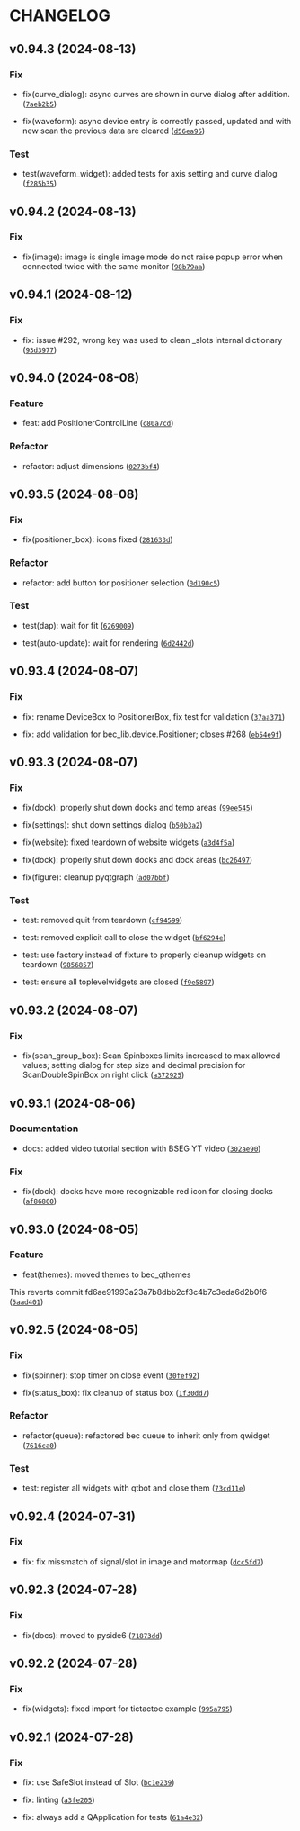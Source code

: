 # CHANGELOG

## v0.94.3 (2024-08-13)

### Fix

* fix(curve_dialog): async curves are shown in curve dialog after addition. ([`7aeb2b5`](https://gitlab.psi.ch/bec/bec_widgets/-/commit/7aeb2b5c26c7c2851e8d663d32521da8daec95ef))

* fix(waveform): async device entry is correctly passed, updated and with new scan the previous data are cleared ([`d56ea95`](https://gitlab.psi.ch/bec/bec_widgets/-/commit/d56ea95ef97bfdd0bc3eeddc4505d20b38e28559))

### Test

* test(waveform_widget): added tests for axis setting and curve dialog ([`f285b35`](https://gitlab.psi.ch/bec/bec_widgets/-/commit/f285b35b491660549e74349318119f7c2c44f619))

## v0.94.2 (2024-08-13)

### Fix

* fix(image): image is single image mode do not raise popup error when connected twice with the same monitor ([`98b79aa`](https://gitlab.psi.ch/bec/bec_widgets/-/commit/98b79aac7b47b73137f4d582f7f1d552b1d95366))

## v0.94.1 (2024-08-12)

### Fix

* fix: issue #292, wrong key was used to clean _slots internal dictionary ([`93d3977`](https://gitlab.psi.ch/bec/bec_widgets/-/commit/93d397759c756397604ebff5e24f3a580be8620d))

## v0.94.0 (2024-08-08)

### Feature

* feat: add PositionerControlLine ([`c80a7cd`](https://gitlab.psi.ch/bec/bec_widgets/-/commit/c80a7cd1083baa9543a2cee2e3c3a51dfd209b19))

### Refactor

* refactor: adjust dimensions ([`0273bf4`](https://gitlab.psi.ch/bec/bec_widgets/-/commit/0273bf485694609325b5b556a3c69fb53c18446e))

## v0.93.5 (2024-08-08)

### Fix

* fix(positioner_box): icons fixed ([`281633d`](https://gitlab.psi.ch/bec/bec_widgets/-/commit/281633deff15b6879dac3a4f0770fa6949aaecdc))

### Refactor

* refactor: add button for positioner selection ([`0d190c5`](https://gitlab.psi.ch/bec/bec_widgets/-/commit/0d190c5c5996e59fec4bdd44d2003e10e200b009))

### Test

* test(dap): wait for fit ([`6269009`](https://gitlab.psi.ch/bec/bec_widgets/-/commit/6269009e5451f830cdee58a514c7858483488a8d))

* test(auto-update): wait for rendering ([`6d2442d`](https://gitlab.psi.ch/bec/bec_widgets/-/commit/6d2442d23c683fe92af13df982ce681c07e99cde))

## v0.93.4 (2024-08-07)

### Fix

* fix: rename DeviceBox to PositionerBox, fix test for validation ([`37aa371`](https://gitlab.psi.ch/bec/bec_widgets/-/commit/37aa371e7c4c62d70abf37abc125db0c088790fe))

* fix: add validation for bec_lib.device.Positioner; closes #268 ([`eb54e9f`](https://gitlab.psi.ch/bec/bec_widgets/-/commit/eb54e9f788e97af23db8fe0c78f8facb8688bb99))

## v0.93.3 (2024-08-07)

### Fix

* fix(dock): properly shut down docks and temp areas ([`99ee545`](https://gitlab.psi.ch/bec/bec_widgets/-/commit/99ee545e41c6078654958b668b5b329f85553d16))

* fix(settings): shut down settings dialog ([`b50b3a2`](https://gitlab.psi.ch/bec/bec_widgets/-/commit/b50b3a27e68956e10e8169a0aa698c911d2d9642))

* fix(website): fixed teardown of website widgets ([`a3d4f5a`](https://gitlab.psi.ch/bec/bec_widgets/-/commit/a3d4f5ac4bc52acfed2791a1724fade6972ed320))

* fix(dock): properly shut down docks and dock areas ([`bc26497`](https://gitlab.psi.ch/bec/bec_widgets/-/commit/bc264975b1363c9dfea516621d7878c320677d15))

* fix(figure): cleanup pyqtgraph ([`ad07bbf`](https://gitlab.psi.ch/bec/bec_widgets/-/commit/ad07bbf85e9c8d9838bdd686f69d41c235b7db19))

### Test

* test: removed quit from teardown ([`cf94599`](https://gitlab.psi.ch/bec/bec_widgets/-/commit/cf94599c2544d6831c8afbe7b340082077557ed1))

* test: removed explicit call to close the widget ([`bf6294e`](https://gitlab.psi.ch/bec/bec_widgets/-/commit/bf6294ecbfd494565d2dc215e4d7e0c280ac7745))

* test: use factory instead of fixture to properly cleanup widgets on teardown ([`9856857`](https://gitlab.psi.ch/bec/bec_widgets/-/commit/9856857f4cc7fa229c10d00fbae4452464a207cb))

* test: ensure all toplevelwidgets are closed ([`f9e5897`](https://gitlab.psi.ch/bec/bec_widgets/-/commit/f9e58979009cf632feea529700ad191401dd7eb8))

## v0.93.2 (2024-08-07)

### Fix

* fix(scan_group_box): Scan Spinboxes limits increased to max allowed values; setting dialog for step size and decimal precision for ScanDoubleSpinBox on right click ([`a372925`](https://gitlab.psi.ch/bec/bec_widgets/-/commit/a372925fffa787c686198ae7cb3f9c15b459c109))

## v0.93.1 (2024-08-06)

### Documentation

* docs: added video tutorial section with BSEG YT video ([`302ae90`](https://gitlab.psi.ch/bec/bec_widgets/-/commit/302ae90139f6a88e2401fe29fe312387486e27a9))

### Fix

* fix(dock): docks have more recognizable red icon for closing docks ([`af86860`](https://gitlab.psi.ch/bec/bec_widgets/-/commit/af86860bf35474805fb1a7bc3725cf8835ed4cc7))

## v0.93.0 (2024-08-05)

### Feature

* feat(themes): moved themes to bec_qthemes

This reverts commit fd6ae91993a23a7b8dbb2cf3c4b7c3eda6d2b0f6 ([`5aad401`](https://gitlab.psi.ch/bec/bec_widgets/-/commit/5aad401ef8774c7330784f72cd3b9d8c253e2b6a))

## v0.92.5 (2024-08-05)

### Fix

* fix(spinner): stop timer on close event ([`30fef92`](https://gitlab.psi.ch/bec/bec_widgets/-/commit/30fef929cf6fb4b73f48151c92a0ee54c734031d))

* fix(status_box): fix cleanup of status box ([`1f30dd7`](https://gitlab.psi.ch/bec/bec_widgets/-/commit/1f30dd73a9c1e3135087a5eef92c7329f54a604e))

### Refactor

* refactor(queue): refactored bec queue to inherit only from qwidget ([`7616ca0`](https://gitlab.psi.ch/bec/bec_widgets/-/commit/7616ca0e145e233ccb48029a8c0b54b54b5b4194))

### Test

* test: register all widgets with qtbot and close them ([`73cd11e`](https://gitlab.psi.ch/bec/bec_widgets/-/commit/73cd11e47277e4437554b785a9551b28a572094f))

## v0.92.4 (2024-07-31)

### Fix

* fix: fix missmatch of signal/slot in image and motormap ([`dcc5fd7`](https://gitlab.psi.ch/bec/bec_widgets/-/commit/dcc5fd71ee9f51767a7b2b1ed6200e89d1ef754c))

## v0.92.3 (2024-07-28)

### Fix

* fix(docs): moved to pyside6 ([`71873dd`](https://gitlab.psi.ch/bec/bec_widgets/-/commit/71873ddf359516ded8f74f4d2f73df4156aa1368))

## v0.92.2 (2024-07-28)

### Fix

* fix(widgets): fixed import for tictactoe example ([`995a795`](https://gitlab.psi.ch/bec/bec_widgets/-/commit/995a795060bebe25c17108d80ae0fa30463f03b1))

## v0.92.1 (2024-07-28)

### Fix

* fix: use SafeSlot instead of Slot ([`bc1e239`](https://gitlab.psi.ch/bec/bec_widgets/-/commit/bc1e23944cc0e5a861e3d0b4dc5b4ac6292d5269))

* fix: linting ([`a3fe205`](https://gitlab.psi.ch/bec/bec_widgets/-/commit/a3fe20500ae2ac03dcde07432f7e21ce5262ce46))

* fix: always add a QApplication for tests ([`61a4e32`](https://gitlab.psi.ch/bec/bec_widgets/-/commit/61a4e32deb337ed27f2f43358b88b7266413b58e))
